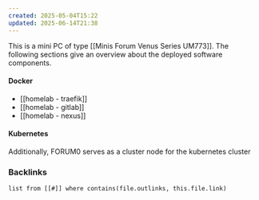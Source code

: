 ```yaml
---
created: 2025-05-04T15:22
updated: 2025-06-14T21:38
---
```

This is a mini PC of type [[Minis Forum Venus Series UM773]]. The following sections give an overview about the deployed software components.

#### Docker
- [[homelab - traefik]]
- [[homelab - gitlab]]
- [[homelab - nexus]]

#### Kubernetes
Additionally, FORUM0 serves as a cluster node for the kubernetes cluster 


### Backlinks
```dataview 
list from [[#]] where contains(file.outlinks, this.file.link)
```

